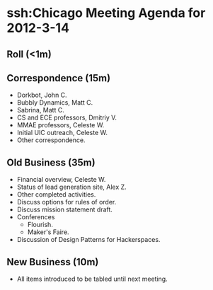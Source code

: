 # ssh:Chicago Meeting Agenda for 2012-3-14 #

## Roll (<1m) ##

## Correspondence (15m) ##
 * Dorkbot, John C.
 * Bubbly Dynamics, Matt C.
 * Sabrina, Matt C.
 * CS and ECE professors, Dmitriy V.
 * MMAE professors, Celeste W. 
 * Initial UIC outreach, Celeste W.
 * Other correspondence.

## Old Business (35m) ##
 * Financial overview, Celeste W.
 * Status of lead generation site, Alex Z.
 * Other completed activities.
 * Discuss options for rules of order.
 * Discuss mission statement draft.
 * Conferences
   - Flourish.
   - Maker's Faire.
 * Discussion of Design Patterns for Hackerspaces.

## New Business (10m) ##
 * All items introduced to be tabled until next meeting.
